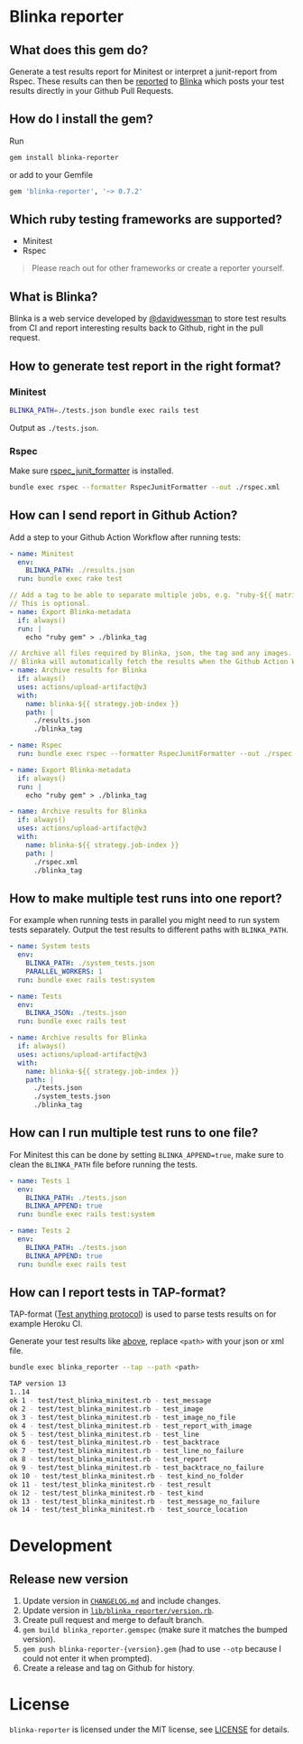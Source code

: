 # Blinka reporter

## What does this gem do?

Generate a test results report for Minitest or interpret a junit-report from Rspec.
These results can then be [reported](#how-to-send-report-to-blinka) to [Blinka](#what-is-blinka) which posts your test results directly in your Github Pull Requests.

## How do I install the gem?

Run

```sh
gem install blinka-reporter
```

or add to your Gemfile

```ruby
gem 'blinka-reporter', '~> 0.7.2'
```

## Which ruby testing frameworks are supported?

- Minitest
- Rspec

> Please reach out for other frameworks or create a reporter yourself.

## What is Blinka?

Blinka is a web service developed by [@davidwessman](https://github.com/davidwessman) to store test results from CI and report interesting results back to Github, right in the pull request.

## How to generate test report in the right format?

### Minitest

```sh
BLINKA_PATH=./tests.json bundle exec rails test
```

Output as `./tests.json`.

### Rspec

Make sure [rspec_junit_formatter](https://github.com/sj26/rspec_junit_formatter) is installed.

```sh
bundle exec rspec --formatter RspecJunitFormatter --out ./rspec.xml
```

## How can I send report in Github Action?

Add a step to your Github Action Workflow after running tests:

```yaml
- name: Minitest
  env:
    BLINKA_PATH: ./results.json
  run: bundle exec rake test

// Add a tag to be able to separate multiple jobs, e.g. "ruby-${{ matrix.ruby }}".
// This is optional.
- name: Export Blinka-metadata
  if: always()
  run: |
    echo "ruby gem" > ./blinka_tag

// Archive all files required by Blinka, json, the tag and any images.
// Blinka will automatically fetch the results when the Github Action Workflow is finished.
- name: Archive results for Blinka
  if: always()
  uses: actions/upload-artifact@v3
  with:
    name: blinka-${{ strategy.job-index }}
    path: |
      ./results.json
      ./blinka_tag
```

```yaml
- name: Rspec
  run: bundle exec rspec --formatter RspecJunitFormatter --out ./rspec.xml

- name: Export Blinka-metadata
  if: always()
  run: |
    echo "ruby gem" > ./blinka_tag

- name: Archive results for Blinka
  if: always()
  uses: actions/upload-artifact@v3
  with:
    name: blinka-${{ strategy.job-index }}
    path: |
      ./rspec.xml
      ./blinka_tag
```

## How to make multiple test runs into one report?

For example when running tests in parallel you might need to run system tests separately.
Output the test results to different paths with `BLINKA_PATH`.

```yaml
- name: System tests
  env:
    BLINKA_PATH: ./system_tests.json
    PARALLEL_WORKERS: 1
  run: bundle exec rails test:system

- name: Tests
  env:
    BLINKA_JSON: ./tests.json
  run: bundle exec rails test

- name: Archive results for Blinka
  if: always()
  uses: actions/upload-artifact@v3
  with:
    name: blinka-${{ strategy.job-index }}
    path: |
      ./tests.json
      ./system_tests.json
      ./blinka_tag
```

## How can I run multiple test runs to one file?

For Minitest this can be done by setting `BLINKA_APPEND=true`, make sure to clean the `BLINKA_PATH` file before running the tests.

```yaml
- name: Tests 1
  env:
    BLINKA_PATH: ./tests.json
    BLINKA_APPEND: true
  run: bundle exec rails test:system

- name: Tests 2
  env:
    BLINKA_PATH: ./tests.json
    BLINKA_APPEND: true
  run: bundle exec rails test
```

## How can I report tests in TAP-format?

TAP-format ([Test anything protocol](https://testanything.org)) is used to parse tests results on for example Heroku CI.

Generate your test results like [above](#how-to-generate-test-report-in-the-right-format),
replace `<path>` with your json or xml file.

```sh
bundle exec blinka_reporter --tap --path <path>

TAP version 13
1..14
ok 1 - test/test_blinka_minitest.rb - test_message
ok 2 - test/test_blinka_minitest.rb - test_image
ok 3 - test/test_blinka_minitest.rb - test_image_no_file
ok 4 - test/test_blinka_minitest.rb - test_report_with_image
ok 5 - test/test_blinka_minitest.rb - test_line
ok 6 - test/test_blinka_minitest.rb - test_backtrace
ok 7 - test/test_blinka_minitest.rb - test_line_no_failure
ok 8 - test/test_blinka_minitest.rb - test_report
ok 9 - test/test_blinka_minitest.rb - test_backtrace_no_failure
ok 10 - test/test_blinka_minitest.rb - test_kind_no_folder
ok 11 - test/test_blinka_minitest.rb - test_result
ok 12 - test/test_blinka_minitest.rb - test_kind
ok 13 - test/test_blinka_minitest.rb - test_message_no_failure
ok 14 - test/test_blinka_minitest.rb - test_source_location
```

# Development

## Release new version

1. Update version in [`CHANGELOG.md`](./CHANGELOG.md) and include changes.
1. Update version in [`lib/blinka_reporter/version.rb`](./lib/blinka_reporter/version.rb).
1. Create pull request and merge to default branch.
1. `gem build blinka_reporter.gemspec` (make sure it matches the bumped version).
1. `gem push blinka-reporter-{version}.gem` (had to use `--otp` because I could not enter it when prompted).
1. Create a release and tag on Github for history.

# License

`blinka-reporter` is licensed under the MIT license, see [LICENSE](LICENSE) for details.
